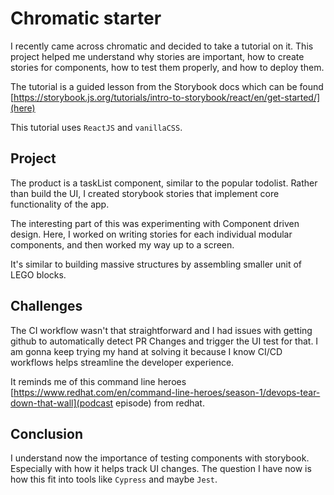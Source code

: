 # Chromatic starter

I recently came across chromatic and decided to take a tutorial on it. 
This project helped me understand why stories are important, how to create stories for components, how to test them properly, and how to deploy them.

The tutorial is a guided lesson from the Storybook docs which can be found [https://storybook.js.org/tutorials/intro-to-storybook/react/en/get-started/](here)

This tutorial uses `ReactJS` and `vanillaCSS`.

## Project

The product is a taskList component, similar to the popular todolist. Rather than build the UI, I created storybook stories that implement core functionality of the app.

The interesting part of this was experimenting with Component driven design. Here, I worked on writing stories for each individual modular components, 
and then worked my way up to a screen.

It's similar to building massive structures by assembling smaller unit of LEGO blocks.

## Challenges

The CI workflow wasn't that straightforward and I had issues with getting github to automatically detect PR Changes and trigger the UI test for that. I am gonna keep trying my hand at solving it because I know CI/CD workflows helps streamline the developer experience.

It reminds me of this command line heroes [https://www.redhat.com/en/command-line-heroes/season-1/devops-tear-down-that-wall](podcast episode) from redhat.

## Conclusion

I understand now the importance of testing components with storybook. Especially with how it helps track UI changes. The question I have now is how this fit into tools like `Cypress` and maybe `Jest`.
